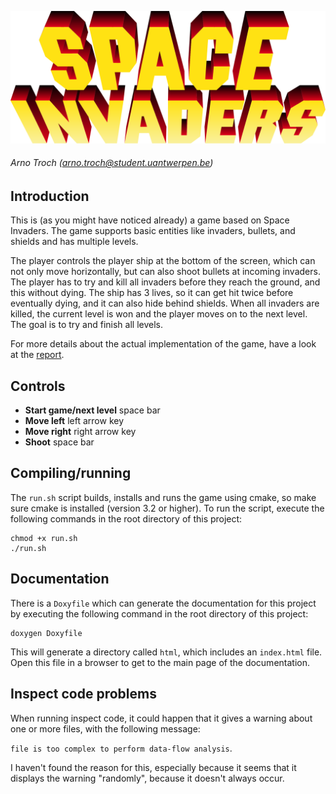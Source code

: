 ![Space Invaders](resources/SpaceInvaders.png)

###### Arno Troch (arno.troch@student.uantwerpen.be)

## Introduction
This is (as you might have noticed already) a game based on Space Invaders. The game supports basic entities
like invaders, bullets, and shields and has multiple levels.

The player controls the player ship at the bottom of the screen, which can not only move horizontally, but can also 
shoot bullets at incoming invaders. The player has to try and kill all invaders before they reach the ground, and this 
without dying. The ship has 3 lives, so it can get hit twice before eventually dying, and it can also hide behind 
shields. When all invaders are killed, the current level is won and the player moves on to the next level. The goal is 
to try and finish all levels.

For more details about the actual implementation of the game, have a look at the [report](report.pdf).

## Controls
- **Start game/next level** space bar
- **Move left** left arrow key
- **Move right** right arrow key
- **Shoot** space bar

## Compiling/running
The `run.sh` script builds, installs and runs the game using cmake, so make sure cmake is installed (version 3.2 or 
higher). To run the script, execute the following commands in the root directory of this project:
    
    chmod +x run.sh
    ./run.sh

## Documentation
There is a `Doxyfile` which can generate the documentation for this project by executing the following command in the 
root directory of this project:

    doxygen Doxyfile
    
This will generate a directory called `html`, which includes an `index.html` file. Open this file in a browser to get to 
the main page of the documentation.

## Inspect code problems
When running inspect code, it could happen that it gives a warning about one or more files, with the following message:
 
`file is too complex to perform data-flow analysis`. 

I haven't found the reason for this, especially because it seems that it displays the warning "randomly", because it 
doesn't always occur.